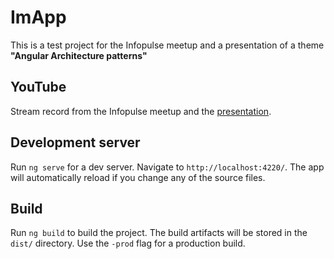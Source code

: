 # ImApp

This is a test project for the Infopulse meetup and a presentation of a theme **"Angular Architecture patterns"** 

## YouTube

Stream record from the Infopulse meetup and the [presentation](https://www.youtube.com/watch?v=g5EY1GSro8E&t=13470s).  

## Development server

Run `ng serve` for a dev server. Navigate to `http://localhost:4220/`. The app will automatically reload if you change any of the source files.

## Build

Run `ng build` to build the project. The build artifacts will be stored in the `dist/` directory. Use the `-prod` flag for a production build.
